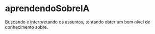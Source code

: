 # aprendendoSobreIA
Buscando e interpretando os assuntos, tentando obter um bom nível de conhecimento sobre.
